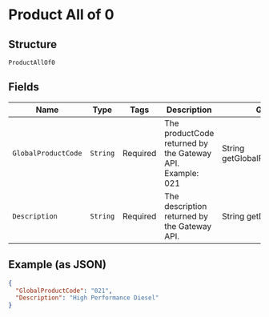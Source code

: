 
# Product All of 0

## Structure

`ProductAllOf0`

## Fields

| Name | Type | Tags | Description | Getter | Setter |
|  --- | --- | --- | --- | --- | --- |
| `GlobalProductCode` | `String` | Required | The productCode returned by the Gateway API.<br>Example: 021 | String getGlobalProductCode() | setGlobalProductCode(String globalProductCode) |
| `Description` | `String` | Required | The description returned by the Gateway API. | String getDescription() | setDescription(String description) |

## Example (as JSON)

```json
{
  "GlobalProductCode": "021",
  "Description": "High Performance Diesel"
}
```

